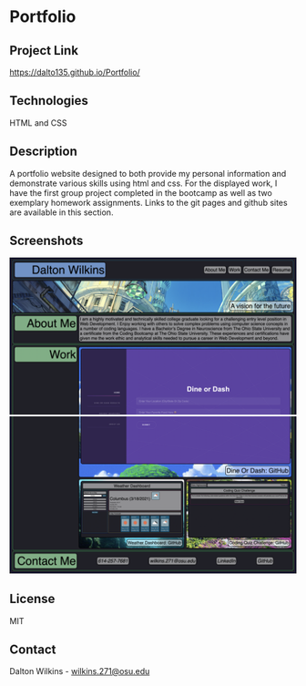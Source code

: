 # Portfolio

## Project Link
https://dalto135.github.io/Portfolio/

## Technologies
HTML and CSS

## Description
A portfolio website designed to both provide my personal information and demonstrate various skills using html and css. For the displayed work, I have the first group project completed in the bootcamp as well as two exemplary homework assignments. Links to the git pages and github sites are available in this section.

## Screenshots
![Screenshot 1](images/screenshot1.png)
![Screenshot 2](images/screenshot2.png)

## License
MIT

## Contact
Dalton Wilkins - wilkins.271@osu.edu
